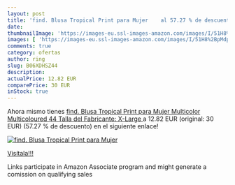 ```yaml
---
layout: post
title: 'find. Blusa Tropical Print para Mujer    al 57.27 % de descuento'
date: 
thumbnailImage: 'https://images-eu.ssl-images-amazon.com/images/I/51H8%2BpMdprL._SL200_.jpg'
images: [ 'https://images-eu.ssl-images-amazon.com/images/I/51H8%2BpMdprL._SL200_.jpg' ]
comments: true
category: ofertas
author: ring
slug: B06XDHSZ44
description:
actualPrice: 12.82 EUR
comparePrice: 30 EUR
inStock: true
---
```


Ahora mismo tienes [find. Blusa Tropical Print para Mujer   Multicolor  Multicoloured   44  Talla del Fabricante: X-Large ](https://www.amazon.es/dp/B06XDHSZ44/?tag=tolees-21) a 12.82 EUR (original: 30 EUR) (57.27 %  de descuento) en el siguiente enlace!

[![find. Blusa Tropical Print para Mujer   ](https://images-eu.ssl-images-amazon.com/images/I/51H8%2BpMdprL._SL200_.jpg)](https://www.amazon.es/dp/B06XDHSZ44/?tag=tolees-21)

[Visítala!!!](https://www.amazon.es/dp/B06XDHSZ44/?tag=tolees-21)

Links participate in Amazon Associate program and might generate a comission on qualifying sales
